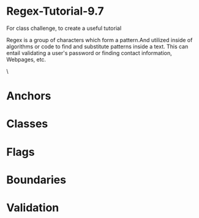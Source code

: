 # Regex-Tutorial-9.7

For class challenge, to create a useful tutorial

Regex is a group of characters which form a pattern.And utilized inside of algorithms or code to find and substitute patterns inside a text. This can entail validating a user's password or finding contact information, Webpages, etc. 

\

# Anchors

# Classes

# Flags

# Boundaries

# Validation
